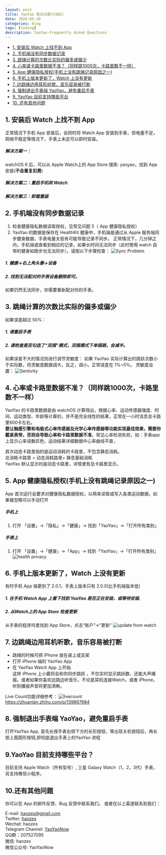 ```yaml
---
layout: post
title: YaoYao 常见问题(FAQS)
date: 2020-05-26
categories: blog
tags: [Coding]
description: YaoYao-Frequently Asked Questions
---
```

* [1. 安装后 Watch 上找不到 App](#WatchApp)
* [2. 手机端没有同步数据记录](#2)
* [3. 跳绳计算的次数比实际的偏多或偏少](#-1)
* [4. 心率或卡路里数据不准？（同样跳1000次，卡路里数不一样）](#-1)
* [5. App 健康隐私授权(手机上没有跳绳记录原因之一)](#App)
* [6. 手机上版本更新了，Watch 上没有更新](#Watch)
* [7. 边跳绳边用耳机听歌，音乐容易被打断](#LiveCount)
* [8. 强制退出手表端 YaoYao，避免重启手表](#YaoYao)
* [9. YaoYao 目前支持哪些平台](#platform)
* [10. 还有其他问题](#-1)

##  <a name='WatchApp'></a>1. 安装后 Watch 上找不到 App
正常情况下手机 App 安装后，会同时将 Watch App 安装到手表，但电量不足，网络不稳定等情况下，手表上未定可以即时安装。 

#####  解决方案一：
watchOS 6 后，可以从 Apple Watch上的 App Store 搜索: yaoyao，找到 App 安装(__不会重复扣费__)

##### 解决方案二：重启手机和 Watch

#####  解决方案三：卸载重装


##  <a name='2'></a>2. 手机端没有同步数据记录
1. 检查健康隐私数据读取授权，见常见问题 5（ App 健康隐私授权）
2. YaoYao 的数据是保存在 HealthKit 健康中，手机端是通过从 Apple 服务端同步健身数据，手表电量太低有可能导致记录不同步。
正常情况下，几分钟之内，手机端或查看到相应的记录，如果长时间无法同步（此时使用 watch 自带的健身如跑步也无法同步）。请按以下步骤检查：
![Sync Problem](http://cdn.onlytalk.top/blog/faq-2.jpg)
#####  1. 健康->右上角头像->设备
#####  2. 找到无法配对的手表设备删除即可。
如果仍然无法同步，你需要重新配对你的手表。


##  <a name='-1'></a>3. 跳绳计算的次数比实际的偏多或偏少
如果误差超过 50%：
#####  1. 请重启手表
#####  2. 请检查是否勾选了“双摇”模式，双摇模式下单摇跳，会减半。
如果误差不大的情况则进行调节灵敏度：
如果 YaoYao 实际计算出的跳跃次数小于实际数，将灵敏度数据调大，反之，调小。正常误差在 1%~5%。
灵敏度设置：
![Sentivity](http://cdn.onlytalk.top/blog/faq4_zh.jpg)


##  <a name='-1'></a>4. 心率或卡路里数据不准？（同样跳1000次，卡路里数不一样）
YaoYao 的卡路里数据是由 watchOS 计算得出，根据心率、运动传感器强度、时间、运动类型、年龄等计算的，并不是完全线性的结果，正常在一小时消息总卡路里600卡左右。  
__要让触感引擎和电极式心率传感器及光学心率传感器等功能实现最佳效果，需要你戴紧表带，否则会导致心率和卡路里数据不准__，常见心率检测失败，如：手表app 上显示心率读数灰色，运动结果详细数据中心率曲线平直，

其次动态卡路里指的是运动消耗的卡路里，不包含静态消耗。  
总消耗卡路里 = 动态消耗路里+ 静息基础消耗  
YaoYao 默认显示的是动态卡路里，详情里有总卡路里显示。

##  <a name='App'></a>5. App 健康隐私授权(手机上没有跳绳记录原因之一)
App 首次运行会要求对健康隐私数据授权，以用来读取或写入各类运动数据，如果被忽略可以手动打开

#####  手机上
1. 打开 「设置」->「隐私」->「健康」-> 找到「YaoYao」->「打开所有类别」

#####  手表上
1. 打开 「设置」->「健康」->「App」-> 找到「YaoYao」->「打开所有类别」
![health privacy](http://cdn.onlytalk.top/blog/faq6_cn.jpg)


##  <a name='Watch'></a>6. 手机上版本更新了，Watch 上没有更新
有时手机 App 端更到了 2.0.1，手表上版本只有 2.0.0(比手机端版本低)
#####  1. 在手机 Watch App 上看下找到 YaoYao 是否正在安装，或等待安装.
#####  2. 从Watch上的 App Store 检查更新
 从手表的程序坞里找到 App Store，点击“账户”->“更新”
 ![update from watch](http://cdn.onlytalk.top/blog/faq-3_zh.jpg)

##  <a name='LiveCount'></a>7. 边跳绳边用耳机听歌，音乐容易被打断
- 跳绳的时候可把 iPhone 放在桌上或支架  
- 打开 iPhone 端的 YaoYao App  
- 在 YaoYao Watch App 上开始  
这样 iPhone 上小鹿将会和你同步跳跃 ，不仅实时显示跳跃数，还能大声播报。或者如果你喜欢边跳边听音乐，不论是耳机连接Watch，或者 iPhone，听到播报声音将更加清晰。 

Live Count功能详细参考：
![livecount](https://cdn.sspai.com/2020/05/12/edf762cb42cef688570528e37c4a175e.gif)
https://zhuanlan.zhihu.com/p/139867684

##  <a name='YaoYao'></a>8. 强制退出手表端 YaoYao，避免重启手表
打开YaoYao App, 首先长按手表右侧下方的长形按钮，等出现关机按钮后，再长按上面圆形按钮,即彻底退出手表上的YaoYao 进程

##  <a name='platform'></a>9.YaoYao 目前支持哪些平台？
目前支持 Apple Watch（所有型号）, 三星 Galaxy Watch（1，2，3代）手表，另支持微信小程序。 

##  <a name='-1'></a>10.还有其他问题
你可以在 App 的邮件反馈、Bug 反馈中联系我们。
或者在以上渠道联系到我们： 

E-mail: [haozes@gmail.com](mailto:haozes@gmail.com)  
Twitter: [haozes](https://twitter.com/haozes)  
Wechat: haozes  
Telegram Channel: [YaoYaoNow](https://t.me/yaoyaonow)   
QQ群：207527095  
微信: haozes  
微信公众号: YaoYaoNow   

